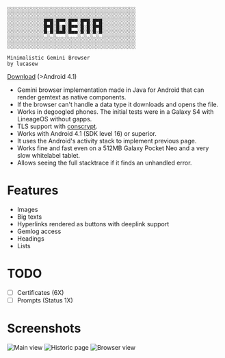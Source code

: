 ```
░░░░░░░░░░░░░░░░░░░░░░░░░░░░░░░░░░░░░░░░░░
░░░░░░░░░░░░░░░░░░░░░░░░░░░░░░░░░░░░░░░░░░
░░░░░░░░░░░░█▀█░█▀▀░█▀▀░█▀█░█▀█░░░░░░░░░░░
░░░░░░░░░░░░█▀█░█░█░█▀▀░█░█░█▀█░░░░░░░░░░░
░░░░░░░░░░░░▀░▀░▀▀▀░▀▀▀░▀░▀░▀░▀░░░░░░░░░░░
░░░░░░░░░░░░░░░░░░░░░░░░░░░░░░░░░░░░░░░░░░
░░░░░░░░░░░░░░░░░░░░░░░░░░░░░░░░░░░░░░░░░░

Minimalistic Gemini Browser
by lucasew
```
[Download](https://github.com/lucasew/agena) (>Android 4.1)

* Gemini browser implementation made in Java for Android that can render gemtext as native components.
* If the browser can't handle a data type it downloads and opens the file.
* Works in degoogled phones. The initial tests were in a Galaxy S4 with LineageOS without gapps.
* TLS support with [conscrypt](https://github.com/google/conscrypt).
* Works with Android 4.1 (SDK level 16) or superior.
* It uses the Android's activity stack to implement previous page.
* Works fine and fast even on a 512MB Galaxy Pocket Neo and a very slow whitelabel tablet.
* Allows seeing the full stacktrace if it finds an unhandled error.

# Features
* Images
* Big texts
* Hyperlinks rendered as buttons with deeplink support
* Gemlog access
* Headings
* Lists

# TODO
- [ ] Certificates (6X)
- [ ] Prompts (Status 1X)

# Screenshots
![Main view](./demo/1.jpg)
![Historic page](./demo/2.jpg)
![Browser view](./demo/3.jpg)
